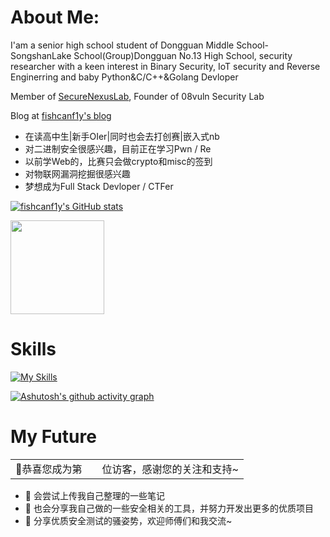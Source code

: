 # About Me:
I'am a senior high school student of Dongguan Middle School-SongshanLake School(Group)Dongguan No.13 High School, security researcher with a keen interest in Binary Security, IoT security and Reverse Enginerring and baby Python&C/C++&Golang Devloper

Member of [SecureNexusLab](SecureNexusLab.github.io), Founder of 08vuln Security Lab

Blog at [fishcanf1y's blog](https://fishcanf1y.github.io)

- 在读高中生|新手OIer|同时也会去打创赛|嵌入式nb
- 对二进制安全很感兴趣，目前正在学习Pwn / Re
- 以前学Web的，比赛只会做crypto和misc的签到
- 对物联网漏洞挖掘很感兴趣
- 梦想成为Full Stack Devloper / CTFer

[![fishcanf1y's GitHub stats](https://github-readme-stats.vercel.app/api?username=fishcanf1y)](https://github.com/anuraghazra/github-readme-stats)

<img height="150px" src="https://github-readme-stats.vercel.app/api/top-langs/?username=fishcanf1y&layout=compact&theme=light&hide=javascript,html,css,ejs,less" />


# Skills
[![My Skills](https://skillicons.dev/icons?i=python,flask,django,java,spring,go,linux,docker,bash,php,html,js,cpp,c,git,md,mysql,redis,arduino,vscode,visualstudio,idea,pycharm,obsidian,github,ps,gmail,wasm)](https://skillicons.dev)



[![Ashutosh's github activity graph](https://github-readme-activity-graph.vercel.app/graph?username=fishcanf1y&theme=react)](https://github.com/ashutosh00710/github-readme-activity-graph)
# My Future

<table>
  <tr>
    <td>🥰恭喜您成为第</td>
    <td><img src="https://profile-counter.glitch.me/fishcanf1y/count.svg" alt="" /></td>
    <td>位访客，感谢您的关注和支持~</td>
  </tr>
</table>

- 👀 会尝试上传我自己整理的一些笔记
- 🌱 也会分享我自己做的一些安全相关的工具，并努力开发出更多的优质项目
- 👋 分享优质安全测试的骚姿势，欢迎师傅们和我交流~
